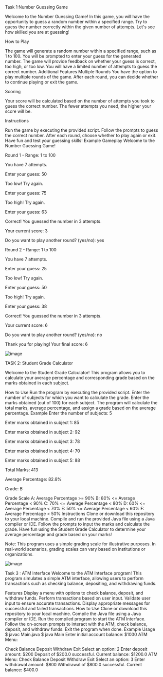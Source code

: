 Task 1:Number Guessing Game

Welcome to the Number Guessing Game! In this game, you will have the opportunity to guess a random number within a specified range. Try to guess the number correctly within the given number of attempts. Let's see how skilled you are at guessing!

How to Play

The game will generate a random number within a specified range, such as 1 to 100.
You will be prompted to enter your guess for the generated number.
The game will provide feedback on whether your guess is correct, too high, or too low.
You will have a limited number of attempts to guess the correct number.
Additional Features
Multiple Rounds
You have the option to play multiple rounds of the game. After each round, you can decide whether to continue playing or exit the game.

Scoring

Your score will be calculated based on the number of attempts you took to guess the correct number. The fewer attempts you need, the higher your score will be.

Instructions

Run the game by executing the provided script.
Follow the prompts to guess the correct number.
After each round, choose whether to play again or exit.
Have fun and test your guessing skills!
Example Gameplay
Welcome to the Number Guessing Game!

Round 1 - Range: 1 to 100

You have 7 attempts.

Enter your guess: 50

Too low! Try again.

Enter your guess: 75

Too high! Try again.

Enter your guess: 63

Correct! You guessed the number in 3 attempts.

Your current score: 3

Do you want to play another round? (yes/no): yes

Round 2 - Range: 1 to 100

You have 7 attempts.

Enter your guess: 25

Too low! Try again.

Enter your guess: 50

Too high! Try again.

Enter your guess: 38

Correct! You guessed the number in 3 attempts.

Your current score: 6

Do you want to play another round? (yes/no): no

Thank you for playing! Your final score: 6

![image](https://github.com/user-attachments/assets/234f0989-b7fc-41e0-a7b1-f33d2932bd10)


  
TASK 2: Student Grade Calculator


Welcome to the Student Grade Calculator! This program allows you to calculate your average percentage and corresponding grade based on the marks obtained in each subject.

How to Use
Run the program by executing the provided script.
Enter the number of subjects for which you want to calculate the grade.
Enter the marks obtained (out of 100) for each subject.
The program will calculate the total marks, average percentage, and assign a grade based on the average percentage.
Example
Enter the number of subjects: 5

Enter marks obtained in subject 1: 85

Enter marks obtained in subject 2: 92

Enter marks obtained in subject 3: 78

Enter marks obtained in subject 4: 70

Enter marks obtained in subject 5: 88

Total Marks: 413

Average Percentage: 82.6%

Grade: B

Grade Scale
A: Average Percentage >= 90%
B: 80% <= Average Percentage < 90%
C: 70% <= Average Percentage < 80%
D: 60% <= Average Percentage < 70%
E: 50% <= Average Percentage < 60%
F: Average Percentage < 50%
Instructions
Clone or download this repository to your local machine.
Compile and run the provided Java file using a Java compiler or IDE.
Follow the prompts to input the marks and calculate the grade.
Have fun using the Student Grade Calculator to determine your average percentage and grade based on your marks!

Note: This program uses a simple grading scale for illustrative purposes. In real-world scenarios, grading scales can vary based on institutions or organizations.


![image](https://github.com/user-attachments/assets/d4721e71-6d26-451e-974a-c6fe1dd4bbb5)



Task 3 : ATM Interface
Welcome to the ATM Interface program! This program simulates a simple ATM interface, allowing users to perform transactions such as checking balance, depositing, and withdrawing funds.

Features
Display a menu with options to check balance, deposit, and withdraw funds.
Perform transactions based on user input.
Validate user input to ensure accurate transactions.
Display appropriate messages for successful and failed transactions.
How to Use
Clone or download this repository to your local machine.
Compile the Java file using a Java compiler or IDE.
Run the compiled program to start the ATM Interface.
Follow the on-screen prompts to interact with the ATM, check balance, deposit, and withdraw funds.
Exit the program when done.
Example Usage
$ javac Main.java $ java Main Enter initial account balance: $1000 ATM Menu:

Check Balance
Deposit
Withdraw
Exit Select an option: 2 Enter deposit amount: $200 Deposit of $200.0 successful. Current balance: $1200.0 ATM Menu:
Check Balance
Deposit
Withdraw
Exit Select an option: 3 Enter withdrawal amount: $800 Withdrawal of $800.0 successful. Current balance: $400.0
